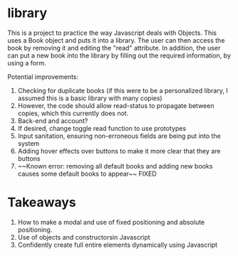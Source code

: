 # library

This is a project to practice the way Javascript deals with Objects. This uses a Book object
and puts it into a library. The user can then access the book by removing it and editing the "read"
attribute. In addition, the user can put a new book into the library by filling out the required
information, by using a form.


Potential improvements: 
<ol>
    <li>Checking for duplicate books (if this were to be a personalized library, I assumed this is a basic library with many copies)</li>
    <li>However, the code should allow read-status to propagate between copies, which this currently does not. </li>
    <li>Back-end and account? </li>
    <li> If desired, change toggle read function to use prototypes </li>
    <li> Input sanitation, ensuring non-erroneous fields are being put into the system </li>
    <li> Adding hover effects over buttons to make it more clear that they are buttons </li>
    <li> ~~Known error: removing all default books and adding new books causes some default books to appear~~ FIXED </li>
</ol>
<h1>Takeaways</h1>
<ol> 
    <li>How to make a modal and use of fixed positioning and absolute positioning.
    <li> Use of objects and constructorsin Javascript
    <li> Confidently create full entire elements dynamically using Javascript
</ol>
